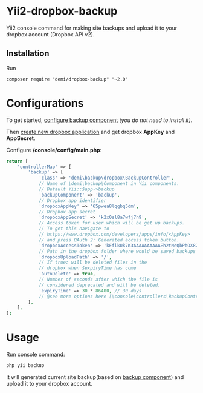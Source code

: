 Yii2-dropbox-backup
===================
Yii2 console command for making site backups and upload it to your dropbox account (Dropbox API v2).

Installation
---
Run
```code
composer require "demi/dropbox-backup" "~2.0"
```

# Configurations

To get started, [configure backup component](https://github.com/demisang/yii2-backup#configurations) _(you do not need to install it)_.

Then [create new dropbox application](https://www.dropbox.com/developers/apps/create)
and get dropbox **AppKey** and **AppSecret**.

Configure **/console/config/main.php**:
```php
return [
    'controllerMap' => [
        'backup' => [
            'class' => 'demi\backup\dropbox\BackupController',
            // Name of \demi\backup\Component in Yii components.
            // Default Yii::$app->backup
            'backupComponent' => 'backup',
            // Dropbox app identifier
            'dropboxAppKey' => '65pwea8lqgbq5dm',
            // Dropbox app secret
            'dropboxAppSecret' => 'k2x0sl8a7wfj7h9',
            // Access token for user which will be get up backups.
            // To get this navigate to
            // https://www.dropbox.com/developers/apps/info/<AppKey>
            // and press OAuth 2: Generated access token button.
            'dropboxAccessToken' => 'kFflkUk7K3AAAAAAAAAAEh2tNeQbPbOX8Z11wk0rSdFfYMb5B5VX6kTvkcWz5N8R',
            // Path in the dropbox folder where would be saved backups
            'dropboxUploadPath' => '/',
            // If true: will be deleted files in the
            // dropbox when $expiryTime has come
            'autoDelete' => true,
            // Number of seconds after which the file is
            // considered deprecated and will be deleted.
            'expiryTime' => 30 * 86400, // 30 days
            // @see more options here [\console\controllers\BackupController]  
        ],
    ],
];
```
# Usage

Run console command:
```bash
php yii backup 
```

It will generated current site backup(based on [backup component](https://github.com/demisang/yii2-backup#configurations)) 
and upload it to your dropbox account.

